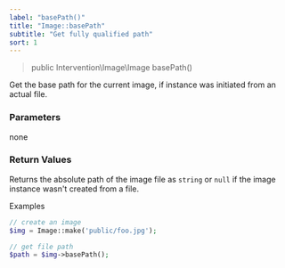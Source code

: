 ```yaml
---
label: "basePath()"
title: "Image::basePath"
subtitle: "Get fully qualified path"
sort: 1
---
```


> public Intervention\Image\Image basePath()

Get the base path for the current image, if instance was initiated from an actual file.

### Parameters

none

### Return Values

Returns the absolute path of the image file as `string` or `null` if the image instance wasn't created from a file.

Examples

```php
// create an image
$img = Image::make('public/foo.jpg');

// get file path
$path = $img->basePath();
```
